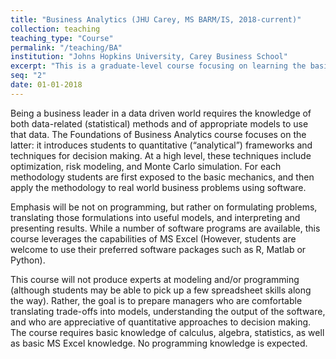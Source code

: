 ```yaml
---
title: "Business Analytics (JHU Carey, MS BARM/IS, 2018-current)"
collection: teaching
teaching_type: "Course"
permalink: "/teaching/BA"
institution: "Johns Hopkins University, Carey Business School"
excerpt: "This is a graduate-level course focusing on learning the basics of analytics (predictive, prescriptive) and applying those methods to real-world problems. The course is taught mainly using R and Excel"
seq: "2"
date: 01-01-2018
---
```


Being a business leader in a data driven world requires the knowledge of both data-related (statistical) methods and of appropriate models to use that data. The Foundations of Business Analytics course focuses on the latter: it introduces students to quantitative (“analytical”) frameworks and techniques for decision making. At a high level, these techniques include optimization, risk modeling, and Monte Carlo simulation. For each methodology students are first exposed to the basic mechanics, and then apply the methodology to real world business problems using software. 

Emphasis will be not on programming, but rather on formulating problems, translating those formulations into useful models, and interpreting and presenting results. While a number of software programs are available, this course leverages the capabilities of MS Excel (However, students are welcome to use their preferred software packages such as R, Matlab or Python). 

This course will not produce experts at modeling and/or programming (although students may be able to pick up a few spreadsheet skills along the way). Rather, the goal is to prepare managers who are comfortable translating trade-offs into models, understanding the output of the software, and who are appreciative of quantitative approaches to decision making. The course requires basic knowledge of calculus, algebra, statistics, as well as basic MS Excel knowledge. No programming knowledge is expected. 

